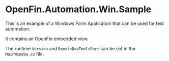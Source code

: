 # OpenFin.Automation.Win.Sample

This is an example of a Windows Form Application that can be used for test automation.

It contains an OpenFin embedded view.

The runtime `Version` and `RemoteDevToolsPort` can be set in the `MainWindow.cs` file.
